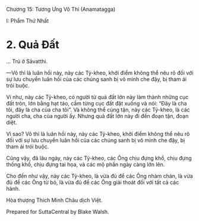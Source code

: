  

Chương 15: Tương Ưng Vô Thỉ (Anamatagga)

I: Phẩm Thứ Nhất

# 2\. Quả Ðất

… Trú ở Sāvatthi.

—Vô thỉ là luân hồi này, này các Tỷ-kheo, khởi điểm không thể nêu rõ đối với sự lưu chuyển luân hồi của các chúng sanh bị vô minh che đậy, bị tham ái trói buộc.

Ví như, này các Tỷ-kheo, có người từ quả đất lớn này làm thành những cục đất tròn, lớn bằng hạt táo, cầm từng cục đất đặt xuống và nói: “Ðây là cha tôi, đây là cha của cha tôi”. Và không thể cùng tận, này các Tỷ-kheo, là các người cha, cha của người ấy. Nhưng quả đất lớn này đi đến đoạn tận, đoạn diệt.

Vì sao? Vô thỉ là luân hồi này, này các Tỷ-kheo, khởi điểm không thể nêu rõ đối với sự lưu chuyển luân hồi của các chúng sanh bị vô minh che đậy, bị tham ái trói buộc.

Cũng vậy, đã lâu ngày, này các Tỷ-kheo, các Ông chịu đựng khổ, chịu đựng thống khổ, chịu đựng tai họa, và các mộ phần ngày càng lớn lên.

Cho đến như vậy, này các Tỷ-kheo, là vừa đủ để các Ông nhàm chán, là vừa đủ để các Ông từ bỏ, là vừa đủ để các Ông giải thoát đối với tất cả các hành.

Hòa thượng Thích Minh Châu dịch Việt.

Prepared for SuttaCentral by Blake Walsh.